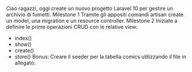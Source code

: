 Ciao ragazzi,
oggi create un nuovo progetto Laravel 10 per gestire un archivio di fumetti.
Milestone 1
Tramite gli appositi comandi artisan create un model, una migration e un resource controller.
Milestone 2
Iniziate a definire le prime operazioni CRUD con le relative view:

-   index()
-   show()
-   create()
-   store()
    Bonus:
    Creare il seeder per la tabella comics utilizzando il file in allegato.
